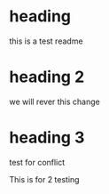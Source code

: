 # heading 

this is a test readme 

# heading 2

we will rever this change

# heading 3

test for conflict

This is for 2 testing